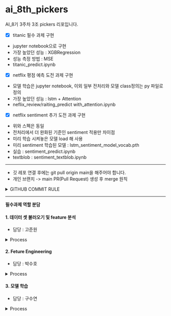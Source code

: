 # ai_8th_pickers
AI_8기 3주차 3조 pickers 리포입니다.

- [X] titanic 필수 과제 구현  
- jupyter notebook으로 구현
- 가장 높았던 성능 : XGBRegression
- 성능 측정 방법 : MSE
- titanic_predict.ipynb
- [X] netflix 평점 예측 도전 과제 구현
- 모델 학습은 jupyter notebook, 이외 일부 전처리와 모델 class정의는 py 파일로 정의
- 가장 높았던 성능 : lstm + Attention
- neflix_review/raiting_predict with_attention.ipynb   
- [X] netflix sentiment 추가 도전 과제 구현
- 위와 스펙은 동일
- 전처리에서 더 완화된 기준인 sentiment 적용만 차이점
- 미리 학습 시켜놓은 모델 load 해 사용
- 미리 sentiment 학습된 모델 : lstm_sentiment_model_vocab.pth
- 실습 : sentiment_predict.ipynb
- textblob : sentiment_textblob.ipynb  

---
- 깃 레포 연결 후에는 git pull origin main을 해주어야 합니다.
- 개인 브랜치 -> main PR(Pull Request) 생성 후 merge 원칙

<details>
    <summary>
    GITHUB COMMIT RULE
    </summary>

    - feat 		: 새로운 기능 추가
    - fix 		: 버그 수정
    - docs 		: 문서 수정
    - style 	: 코드 formatting, 세미콜론(;) 누락, 코드 변경이 없는 경우
    - refactor 	: 코드 리팩토링
    - test 		: 테스트 코드, 리팽토링 테스트 코드 추가
    - chore 	: 빌드 업무 수정, 패키지 매니저 수정
</details>

---
**필수과제 역할 분담**

#### 1. 데이터 셋 불러오기 및 feature 분석
- 담당 : 고준원

<details>
    <summary>
    Process
    </summary>

    1. seaborn 라이브러리에 있는 titanic 데이터를 불러옵니다.
    2-1. 데이터의 feature를 파악하기 위해 아래의 다양한 feature 분석을 수행해주세요. 
    2-2. describe 함수를 통해서 기본적인 통계를 확인해주세요. 
    2-3. describe 함수를 통해 확인할 수 있는 count, std, min, 25%, 50%, 70%, max 가 각각 무슨 뜻인지 주석 혹은 markdown 블록으로 간단히 설명해주세요. 
    2-4. isnull() 함수와 sum()  함수를 이용해 각 열의 결측치 갯수를 확인해주세요. 
</details>

#### 2. Feture Engineering
- 담당 : 박수호

<details>
    <summary>
    Process
    </summary>
    
    1-1. 결측치 처리 : Age(나이)의 결측치는 중앙값으로, Embarked(승선 항구)의 결측치는 최빈값으로 대체해주세요. 모두 대체한 후에, 대체 결과를 isnull() 함수와 sum()  함수를 이용해서 확인해주세요. 
    1-2. Sex(성별)를 남자는 0, 여자는 1로 변환해주세요. alive(생존여부)를 True는 1, False는 0으로 변환해주세요. Embarked(승선 항구)는 ‘C’는 0으로, Q는 1으로, ‘S’는 2로 변환해주세요. 모두 변환한 후에, 변환 결과를 head 함수를 이용해 확인해주세요. 
    1-3. SibSip(타이타닉호에 동승한 자매 및 배우자의 수), Parch(타이타닉호에 동승한 부모 및 자식의 수)를 통해서 family_size(가족크기)를 생성해주세요. 새로운 feature를 head 함수를 이용해 확인해주세요. 
</details>

#### 3. 모델 학습
- 담당 : 구수연
<details>
    <summary>
    Process
    </summary>
    
    1-1. 모델 학습 준비 : 이제 모델을 학습시키기 위한 데이터를 준비하겠습니다. 학습에 필요한 feature은 'survived', 'pclass', 'sex', 'age', 'sibsp', 'parch', 'fare', 'embarked', ‘family_size’ 입니다. feature과 target을 분리해주세요.  그 다음 데이터 스케일링을 진행해주세요.

    1-2. 이제 Logistic Regression, Random Forest, XGBoost를 통해서 생존자를 예측하는 모델을 학습하세요. 학습이 끝난 뒤 Logistic Regression과 Random Forest는 모델 accuracy를 통해, XGBoost는 mean squared error를 통해 test data를 예측하세요. 
</details>


